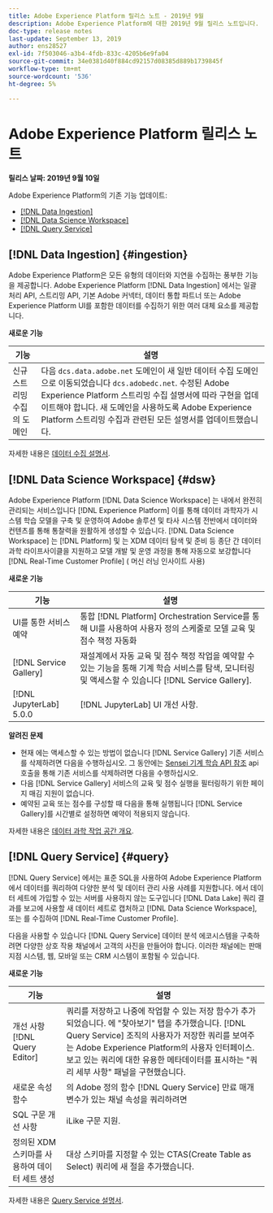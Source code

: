 ```yaml
---
title: Adobe Experience Platform 릴리스 노트 - 2019년 9월
description: Adobe Experience Platform에 대한 2019년 9월 릴리스 노트입니다.
doc-type: release notes
last-update: September 13, 2019
author: ens28527
exl-id: 7f503046-a3b4-4fdb-833c-4205b6e9fa04
source-git-commit: 34e0381d40f884cd92157d08385d889b1739845f
workflow-type: tm+mt
source-wordcount: '536'
ht-degree: 5%

---
```


# Adobe Experience Platform 릴리스 노트

**릴리스 날짜: 2019년 9월 10일**

Adobe Experience Platform의 기존 기능 업데이트:

* [[!DNL Data Ingestion]](#ingestion)
* [[!DNL Data Science Workspace]](#dsw)
* [[!DNL Query Service]](#query)

## [!DNL Data Ingestion] {#ingestion}

Adobe Experience Platform은 모든 유형의 데이터와 지연을 수집하는 풍부한 기능을 제공합니다. Adobe Experience Platform [!DNL Data Ingestion] 에서는 일괄 처리 API, 스트리밍 API, 기본 Adobe 커넥터, 데이터 통합 파트너 또는 Adobe Experience Platform UI를 포함한 데이터를 수집하기 위한 여러 대체 요소를 제공합니다.

**새로운 기능**

| 기능 | 설명 |
| ----------- | ---------- |
| 신규 스트리밍 수집의 도메인 | 다음 `dcs.data.adobe.net` 도메인이 새 일반 데이터 수집 도메인으로 이동되었습니다 `dcs.adobedc.net`. 수정된 Adobe Experience Platform 스트리밍 수집 설명서에 따라 구현을 업데이트해야 합니다. 새 도메인을 사용하도록 Adobe Experience Platform 스트리밍 수집과 관련된 모든 설명서를 업데이트했습니다. |

자세한 내용은 [데이터 수집 설명서](../../ingestion/home.md).

## [!DNL Data Science Workspace] {#dsw}

Adobe Experience Platform [!DNL Data Science Workspace] 는 내에서 완전히 관리되는 서비스입니다 [!DNL Experience Platform] 이를 통해 데이터 과학자가 시스템 학습 모델을 구축 및 운영하여 Adobe 솔루션 및 타사 시스템 전반에서 데이터와 컨텐츠를 통해 통찰력을 원활하게 생성할 수 있습니다. [!DNL Data Science Workspace] 는 [!DNL Platform] 및 는 XDM 데이터 탐색 및 준비 등 종단 간 데이터 과학 라이프사이클을 지원하고 모델 개발 및 운영 과정을 통해 자동으로 보강합니다 [!DNL Real-Time Customer Profile] ( 머신 러닝 인사이트 사용)

**새로운 기능**

| 기능 | 설명 |
| -----------| ---------- |
| UI를 통한 서비스 예약 | 통합 [!DNL Platform] Orchestration Service를 통해 UI를 사용하여 사용자 정의 스케줄로 모델 교육 및 점수 책정 자동화 |
| [!DNL Service Gallery] | 재설계에서 자동 교육 및 점수 책정 작업을 예약할 수 있는 기능을 통해 기계 학습 서비스를 탐색, 모니터링 및 액세스할 수 있습니다 [!DNL Service Gallery]. |
| [!DNL JupyterLab] 5.0.0 | [!DNL JupyterLab] UI 개선 사항. |

**알려진 문제**

* 현재 에는 액세스할 수 있는 방법이 없습니다 [!DNL Service Gallery] 기존 서비스를 삭제하려면 다음을 수행하십시오. 그 동안에는 [Sensei 기계 학습 API 참조](https://www.adobe.io/apis/experienceplatform/home/api-reference.html#!acpdr/swagger-specs/sensei-ml-api.yaml) api 호출을 통해 기존 서비스를 삭제하려면 다음을 수행하십시오.
* 다음 [!DNL Service Gallery] 서비스의 교육 및 점수 실행을 필터링하기 위한 페이지 매김 지원이 없습니다.
* 예약된 교육 또는 점수를 구성할 때 다음을 통해 실행됩니다 [!DNL Service Gallery]를 시간별로 설정하면 예약이 적용되지 않습니다.

자세한 내용은 [데이터 과학 작업 공간 개요](../../data-science-workspace/home.md).

## [!DNL Query Service] {#query}

[!DNL Query Service] 에서는 표준 SQL을 사용하여 Adobe Experience Platform에서 데이터를 쿼리하여 다양한 분석 및 데이터 관리 사용 사례를 지원합니다. 에서 데이터 세트에 가입할 수 있는 서버를 사용하지 않는 도구입니다 [!DNL Data Lake] 쿼리 결과를 보고에 사용할 새 데이터 세트로 캡처하고 [!DNL Data Science Workspace], 또는 를 수집하여 [!DNL Real-Time Customer Profile].

다음을 사용할 수 있습니다 [!DNL Query Service] 데이터 분석 에코시스템을 구축하려면 다양한 상호 작용 채널에서 고객의 사진을 만들어야 합니다. 이러한 채널에는 판매 지점 시스템, 웹, 모바일 또는 CRM 시스템이 포함될 수 있습니다.

**새로운 기능**

| 기능 | 설명 |
| -----------| ---------- |
| 개선 사항 [!DNL Query Editor] | 쿼리를 저장하고 나중에 작업할 수 있는 저장 함수가 추가되었습니다. 에 &quot;찾아보기&quot; 탭을 추가했습니다. [!DNL Query Service] 조직의 사용자가 저장한 쿼리를 보여주는 Adobe Experience Platform의 사용자 인터페이스. 보고 있는 쿼리에 대한 유용한 메타데이터를 표시하는 &quot;쿼리 세부 사항&quot; 패널을 구현했습니다. |
| 새로운 속성 함수 | 의 Adobe 정의 함수 [!DNL Query Service] 만료 매개 변수가 있는 채널 속성을 쿼리하려면 |
| SQL 구문 개선 사항 | iLike 구문 지원. |
| 정의된 XDM 스키마를 사용하여 데이터 세트 생성 | 대상 스키마를 지정할 수 있는 CTAS(Create Table as Select) 쿼리에 새 절을 추가했습니다. |

자세한 내용은 [Query Service 설명서](../../query-service/home.md).
